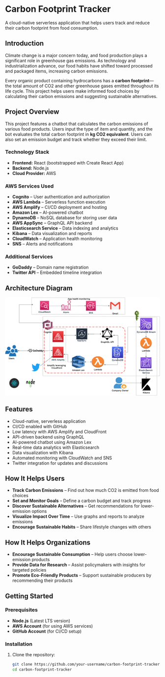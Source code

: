 # Carbon Footprint Tracker

A cloud-native serverless application that helps users track and reduce their carbon footprint from food consumption.

## Introduction

Climate change is a major concern today, and food production plays a significant role in greenhouse gas emissions. As technology and industrialization advance, our food habits have shifted toward processed and packaged items, increasing carbon emissions. 

Every organic product containing hydrocarbons has a **carbon footprint**—the total amount of CO2 and other greenhouse gases emitted throughout its life cycle. This project helps users make informed food choices by calculating their carbon emissions and suggesting sustainable alternatives.

## Project Overview

This project features a chatbot that calculates the carbon emissions of various food products. Users input the type of item and quantity, and the bot evaluates the total carbon footprint in **kg CO2 equivalent**. Users can also set an emission budget and track whether they exceed their limit.

### **Technology Stack**
- **Frontend:** React (bootstrapped with Create React App)
- **Backend:** Node.js
- **Cloud Provider:** AWS

### **AWS Services Used**
- **Cognito** – User authentication and authorization
- **AWS Lambda** – Serverless function execution
- **AWS Amplify** – CI/CD deployment and hosting
- **Amazon Lex** – AI-powered chatbot
- **DynamoDB** – NoSQL database for storing user data
- **AWS AppSync** – GraphQL API backend
- **Elasticsearch Service** – Data indexing and analytics
- **Kibana** – Data visualization and reports
- **CloudWatch** – Application health monitoring
- **SNS** – Alerts and notifications

### **Additional Services**
- **GoDaddy** – Domain name registration
- **Twitter API** – Embedded timeline integration

## Architecture Diagram

![Architecture Diagram](Architecture_diagram.png)

## Features

- Cloud-native, serverless application
- CI/CD enabled with GitHub
- Low latency with AWS Amplify and CloudFront
- API-driven backend using GraphQL
- AI-powered chatbot using Amazon Lex
- Real-time data analytics with Elasticsearch
- Data visualization with Kibana
- Automated monitoring with CloudWatch and SNS
- Twitter integration for updates and discussions

## How It Helps Users

- **Track Carbon Emissions** – Find out how much CO2 is emitted from food choices
- **Set and Monitor Goals** – Define a carbon budget and track progress
- **Discover Sustainable Alternatives** – Get recommendations for lower-emission options
- **Visualize Impact Over Time** – Use graphs and reports to analyze emissions
- **Encourage Sustainable Habits** – Share lifestyle changes with others

## How It Helps Organizations

- **Encourage Sustainable Consumption** – Help users choose lower-emission products
- **Provide Data for Research** – Assist policymakers with insights for targeted policies
- **Promote Eco-Friendly Products** – Support sustainable producers by recommending their products

## Getting Started

### **Prerequisites**
- **Node.js** (Latest LTS version)
- **AWS Account** (for using AWS services)
- **GitHub Account** (for CI/CD setup)

### **Installation**
1. Clone the repository:
   ```bash
   git clone https://github.com/your-username/carbon-footprint-tracker.git
   cd carbon-footprint-tracker
